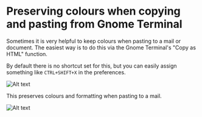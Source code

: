 # Preserving colours when copying and pasting from Gnome Terminal

Sometimes it is very helpful to keep colours when pasting to a mail or document.
The easiest way is to do this via the Gnome Terminal's "Copy as HTML" function.

By default there is no shortcut set for this, but you can easily assign something like `CTRL+SHIFT+X` in the preferences.

![Alt text](./img.jpg)

This preserves colours and formatting when pasting to a mail.

![Alt text](./img.jpg)
